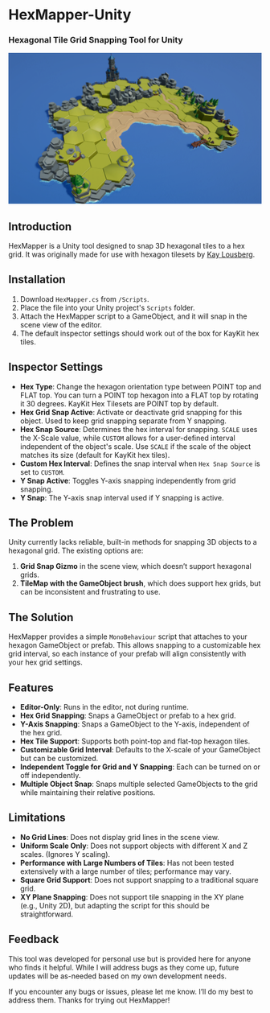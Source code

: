 # HexMapper-Unity

### Hexagonal Tile Grid Snapping Tool for Unity

![HexMapper in Action](./Images/example.png)

## Introduction
HexMapper is a Unity tool designed to snap 3D hexagonal tiles to a hex grid. It was originally made for use with hexagon tilesets by [Kay Lousberg](https://kaylousberg.itch.io/).

## Installation
1. Download `HexMapper.cs` from `/Scripts`.
2. Place the file into your Unity project's `Scripts` folder.
3. Attach the HexMapper script to a GameObject, and it will snap in the scene view of the editor.
4. The default inspector settings should work out of the box for KayKit hex tiles.

## Inspector Settings
- **Hex Type**: Change the hexagon orientation type between POINT top and FLAT top. You can turn a POINT top hexagon into a FLAT top by rotating it 30 degrees. KayKit Hex Tilesets are POINT top by default.
- **Hex Grid Snap Active**: Activate or deactivate grid snapping for this object. Used to keep grid snapping separate from Y snapping.
- **Hex Snap Source**: Determines the hex interval for snapping. `SCALE` uses the X-Scale value, while `CUSTOM` allows for a user-defined interval independent of the object's scale. Use `SCALE` if the scale of the object matches its size (default for KayKit hex tiles).
- **Custom Hex Interval**: Defines the snap interval when `Hex Snap Source` is set to `CUSTOM`.
- **Y Snap Active**: Toggles Y-axis snapping independently from grid snapping.
- **Y Snap**: The Y-axis snap interval used if Y snapping is active.

## The Problem
Unity currently lacks reliable, built-in methods for snapping 3D objects to a hexagonal grid. The existing options are:
1. **Grid Snap Gizmo** in the scene view, which doesn’t support hexagonal grids.
2. **TileMap with the GameObject brush**, which does support hex grids, but can be inconsistent and frustrating to use.

## The Solution
HexMapper provides a simple `MonoBehaviour` script that attaches to your hexagon GameObject or prefab. This allows snapping to a customizable hex grid interval, so each instance of your prefab will align consistently with your hex grid settings.

## Features
- **Editor-Only**: Runs in the editor, not during runtime.
- **Hex Grid Snapping**: Snaps a GameObject or prefab to a hex grid.
- **Y-Axis Snapping**: Snaps a GameObject to the Y-axis, independent of the hex grid.
- **Hex Tile Support**: Supports both point-top and flat-top hexagon tiles.
- **Customizable Grid Interval**: Defaults to the X-scale of your GameObject but can be customized.
- **Independent Toggle for Grid and Y Snapping**: Each can be turned on or off independently.
- **Multiple Object Snap**: Snaps multiple selected GameObjects to the grid while maintaining their relative positions.

## Limitations
- **No Grid Lines**: Does not display grid lines in the scene view.
- **Uniform Scale Only**: Does not support objects with different X and Z scales. (Ignores Y scaling).
- **Performance with Large Numbers of Tiles**: Has not been tested extensively with a large number of tiles; performance may vary.
- **Square Grid Support**: Does not support snapping to a traditional square grid.
- **XY Plane Snapping**: Does not support tile snapping in the XY plane (e.g., Unity 2D), but adapting the script for this should be straightforward.

## Feedback
This tool was developed for personal use but is provided here for anyone who finds it helpful. While I will address bugs as they come up, future updates will be as-needed based on my own development needs.

If you encounter any bugs or issues, please let me know. I’ll do my best to address them. Thanks for trying out HexMapper!
